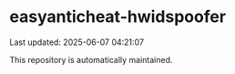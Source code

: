 # easyanticheat-hwidspoofer

Last updated: 2025-06-07 04:21:07

This repository is automatically maintained.
